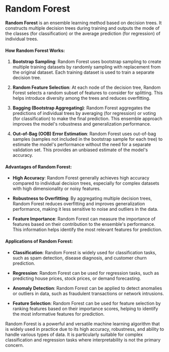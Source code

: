 # Random Forest

**Random Forest** is an ensemble learning method based on decision trees. It constructs multiple decision trees during training and outputs the mode of the classes (for classification) or the average prediction (for regression) of individual trees.

#### How Random Forest Works:

1. **Bootstrap Sampling**:
   Random Forest uses bootstrap sampling to create multiple training datasets by randomly sampling with replacement from the original dataset. Each training dataset is used to train a separate decision tree.

2. **Random Feature Selection**:
   At each node of the decision tree, Random Forest selects a random subset of features to consider for splitting. This helps introduce diversity among the trees and reduces overfitting.

3. **Bagging (Bootstrap Aggregating)**:
   Random Forest aggregates the predictions of individual trees by averaging (for regression) or voting (for classification) to make the final prediction. This ensemble approach improves the model's robustness and generalization performance.

4. **Out-of-Bag (OOB) Error Estimation**:
   Random Forest uses out-of-bag samples (samples not included in the bootstrap sample for each tree) to estimate the model's performance without the need for a separate validation set. This provides an unbiased estimate of the model's accuracy.

#### Advantages of Random Forest:

- **High Accuracy**: Random Forest generally achieves high accuracy compared to individual decision trees, especially for complex datasets with high dimensionality or noisy features.

- **Robustness to Overfitting**: By aggregating multiple decision trees, Random Forest reduces overfitting and improves generalization performance, making it less sensitive to noise and outliers in the data.

- **Feature Importance**: Random Forest can measure the importance of features based on their contribution to the ensemble's performance. This information helps identify the most relevant features for prediction.

#### Applications of Random Forest:

- **Classification**: Random Forest is widely used for classification tasks, such as spam detection, disease diagnosis, and customer churn prediction.

- **Regression**: Random Forest can be used for regression tasks, such as predicting house prices, stock prices, or demand forecasting.

- **Anomaly Detection**: Random Forest can be applied to detect anomalies or outliers in data, such as fraudulent transactions or network intrusions.

- **Feature Selection**: Random Forest can be used for feature selection by ranking features based on their importance scores, helping to identify the most informative features for prediction.

Random Forest is a powerful and versatile machine learning algorithm that is widely used in practice due to its high accuracy, robustness, and ability to handle various types of data. It is particularly suitable for complex classification and regression tasks where interpretability is not the primary concern.
